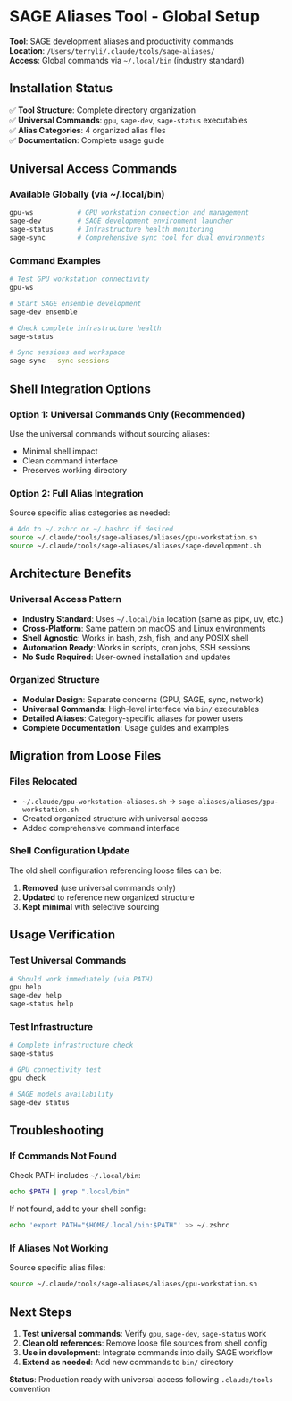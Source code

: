 # SAGE Aliases Tool - Global Setup

**Tool**: SAGE development aliases and productivity commands  
**Location**: `/Users/terryli/.claude/tools/sage-aliases/`  
**Access**: Global commands via `~/.local/bin` (industry standard)

## Installation Status

✅ **Tool Structure**: Complete directory organization  
✅ **Universal Commands**: `gpu`, `sage-dev`, `sage-status` executables  
✅ **Alias Categories**: 4 organized alias files  
✅ **Documentation**: Complete usage guide

## Universal Access Commands

### Available Globally (via ~/.local/bin)
```bash
gpu-ws           # GPU workstation connection and management
sage-dev         # SAGE development environment launcher
sage-status      # Infrastructure health monitoring
sage-sync        # Comprehensive sync tool for dual environments
```

### Command Examples
```bash
# Test GPU workstation connectivity
gpu-ws

# Start SAGE ensemble development
sage-dev ensemble

# Check complete infrastructure health
sage-status

# Sync sessions and workspace
sage-sync --sync-sessions
```

## Shell Integration Options

### Option 1: Universal Commands Only (Recommended)
Use the universal commands without sourcing aliases:
- Minimal shell impact
- Clean command interface
- Preserves working directory

### Option 2: Full Alias Integration
Source specific alias categories as needed:
```bash
# Add to ~/.zshrc or ~/.bashrc if desired
source ~/.claude/tools/sage-aliases/aliases/gpu-workstation.sh
source ~/.claude/tools/sage-aliases/aliases/sage-development.sh
```

## Architecture Benefits

### Universal Access Pattern
- **Industry Standard**: Uses `~/.local/bin` location (same as pipx, uv, etc.)
- **Cross-Platform**: Same pattern on macOS and Linux environments
- **Shell Agnostic**: Works in bash, zsh, fish, and any POSIX shell
- **Automation Ready**: Works in scripts, cron jobs, SSH sessions
- **No Sudo Required**: User-owned installation and updates

### Organized Structure
- **Modular Design**: Separate concerns (GPU, SAGE, sync, network)
- **Universal Commands**: High-level interface via `bin/` executables
- **Detailed Aliases**: Category-specific aliases for power users
- **Complete Documentation**: Usage guides and examples

## Migration from Loose Files

### Files Relocated
- `~/.claude/gpu-workstation-aliases.sh` → `sage-aliases/aliases/gpu-workstation.sh`
- Created organized structure with universal access
- Added comprehensive command interface

### Shell Configuration Update
The old shell configuration referencing loose files can be:
1. **Removed** (use universal commands only)
2. **Updated** to reference new organized structure
3. **Kept minimal** with selective sourcing

## Usage Verification

### Test Universal Commands
```bash
# Should work immediately (via PATH)
gpu help
sage-dev help  
sage-status help
```

### Test Infrastructure
```bash
# Complete infrastructure check
sage-status

# GPU connectivity test
gpu check

# SAGE models availability
sage-dev status
```

## Troubleshooting

### If Commands Not Found
Check PATH includes `~/.local/bin`:
```bash
echo $PATH | grep ".local/bin"
```

If not found, add to your shell config:
```bash
echo 'export PATH="$HOME/.local/bin:$PATH"' >> ~/.zshrc
```

### If Aliases Not Working
Source specific alias files:
```bash
source ~/.claude/tools/sage-aliases/aliases/gpu-workstation.sh
```

## Next Steps

1. **Test universal commands**: Verify `gpu`, `sage-dev`, `sage-status` work
2. **Clean old references**: Remove loose file sources from shell config
3. **Use in development**: Integrate commands into daily SAGE workflow
4. **Extend as needed**: Add new commands to `bin/` directory

**Status**: Production ready with universal access following `.claude/tools` convention